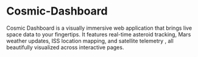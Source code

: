 # Cosmic-Dashboard
Cosmic Dashboard is a visually immersive web application that brings live space data to your fingertips. It features real-time asteroid tracking, Mars weather updates, ISS location mapping, and satellite telemetry , all beautifully visualized across interactive pages.
